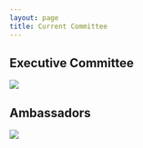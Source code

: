 ```yaml
---
layout: page
title: Current Committee
---
```


## Executive Committee

<div class="committee-pictures">
    <img src="{{ site.baseurl }}/assets/images/ExecutiveCommittee2022.png"/>
</div>

## Ambassadors

<div class="committee-pictures">
    <img src="{{ site.baseurl }}/assets/images/Ambassadors.png"/>
</div>
